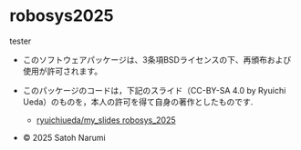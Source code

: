 # robosys2025
tester

- このソフトウェアパッケージは、3条項BSDライセンスの下、再頒布および使用が許可されます。

- このパッケージのコードは，下記のスライド（CC-BY-SA 4.0 by Ryuichi Ueda）のものを，本人の許可を得て自身の著作としたものです.

    - [ryuichiueda/my_slides robosys_2025](https://ryuichiueda.github.io/slides_marp/robosys2025/lesson5.html)

- © 2025 Satoh Narumi
